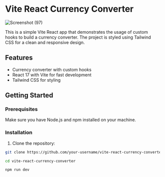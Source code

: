 # Vite React Currency Converter
![Screenshot (97)](https://github.com/MadhurChaturvedi/custom-hooks-currency/assets/93113162/8ff5b93b-7944-47a4-8760-0749f4d72174)

This is a simple Vite React app that demonstrates the usage of custom hooks to build a currency converter. The project is styled using Tailwind CSS for a clean and responsive design.

## Features

- Currency converter with custom hooks
- React 17 with Vite for fast development
- Tailwind CSS for styling

## Getting Started

### Prerequisites

Make sure you have Node.js and npm installed on your machine.

### Installation

1. Clone the repository:

```bash
git clone https://github.com/your-username/vite-react-currency-converter.git
```
```bash
cd vite-react-currency-converter
```
```bash
npm run dev
```

